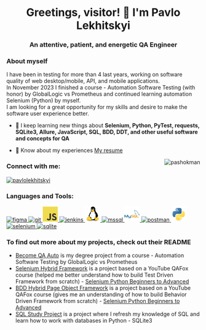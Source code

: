 <!--
**pashokman/pashokman** is a ✨ _special_ ✨ repository because its `README.md` (this file) appears on your GitHub profile.

Here are some ideas to get you started:

- 🔭 I’m currently working on ...
- 🌱 I’m currently learning ...
- 👯 I’m looking to collaborate on ...
- 🤔 I’m looking for help with ...
- 💬 Ask me about ...
- 📫 How to reach me: ...
- 😄 Pronouns: ...
- ⚡ Fun fact: ...
-->


<h1 align="center">Greetings, visitor! 👋 I'm Pavlo Lekhitskyi</h1>
<h3 align="center">An attentive, patient, and energetic QA Engineer</h3>

<h3>About myself</h3>
I have been in testing for more than 4 last years, working on software quality of web desktop/mobile, API, and mobile applications. <br>
In November 2023 I finished a course - Automation Software Testing (with honor) by GlobalLogic vs Prometheus and continued learning automation Selenium (Python) by myself.<br>
I am looking for a great opportunity for my skills and desire to make the software user experience better.<br>

- 🌱 I keep learning new things about **Selenium, Python, PyTest, requests, SQLite3, Allure, JavaScript, SQL, BDD, DDT, and other useful software and concepts for QA**

- 📄 Know about my experiences [My resume](https://drive.google.com/file/d/1LciUq8IDYBpBkenGOfP7E8fPpREWjMkH/view?usp=sharing)
<p><img align="right" src="https://github-readme-stats.vercel.app/api/top-langs?username=pashokman&show_icons=true&locale=en&layout=compact" alt="pashokman" /></p>
<h3 align="left">Connect with me:</h3>
<p align="left">
<a href="https://www.linkedin.com/in/pavlolekhitskyi/" target="blank"><img align="center" src="https://raw.githubusercontent.com/rahuldkjain/github-profile-readme-generator/master/src/images/icons/Social/linked-in-alt.svg" alt="pavlolekhitskyi" height="30" width="40" /></a>
</p>

<h3 align="left">Languages and Tools:</h3>
<p align="left"> <a href="https://www.figma.com/" target="_blank" rel="noreferrer"> <img src="https://www.vectorlogo.zone/logos/figma/figma-icon.svg" alt="figma" width="40" height="40"/> </a> <a href="https://git-scm.com/" target="_blank" rel="noreferrer"> <img src="https://www.vectorlogo.zone/logos/git-scm/git-scm-icon.svg" alt="git" width="40" height="40"/> </a> <a href="https://developer.mozilla.org/en-US/docs/Web/JavaScript" target="_blank" rel="noreferrer"> <img src="https://raw.githubusercontent.com/devicons/devicon/master/icons/javascript/javascript-original.svg" alt="javascript" width="40" height="40"/> </a> <a href="https://www.jenkins.io" target="_blank" rel="noreferrer"> <img src="https://www.vectorlogo.zone/logos/jenkins/jenkins-icon.svg" alt="jenkins" width="40" height="40"/> </a> <a href="https://www.linux.org/" target="_blank" rel="noreferrer"> <img src="https://raw.githubusercontent.com/devicons/devicon/master/icons/linux/linux-original.svg" alt="linux" width="40" height="40"/> </a> <a href="https://www.microsoft.com/en-us/sql-server" target="_blank" rel="noreferrer"> <img src="https://www.svgrepo.com/show/303229/microsoft-sql-server-logo.svg" alt="mssql" width="40" height="40"/> </a> <a href="https://www.mysql.com/" target="_blank" rel="noreferrer"> <img src="https://raw.githubusercontent.com/devicons/devicon/master/icons/mysql/mysql-original-wordmark.svg" alt="mysql" width="40" height="40"/> </a> <a href="https://postman.com" target="_blank" rel="noreferrer"> <img src="https://www.vectorlogo.zone/logos/getpostman/getpostman-icon.svg" alt="postman" width="40" height="40"/> </a> <a href="https://www.python.org" target="_blank" rel="noreferrer"> <img src="https://raw.githubusercontent.com/devicons/devicon/master/icons/python/python-original.svg" alt="python" width="40" height="40"/> </a> <a href="https://www.selenium.dev" target="_blank" rel="noreferrer"> <img src="https://raw.githubusercontent.com/detain/svg-logos/780f25886640cef088af994181646db2f6b1a3f8/svg/selenium-logo.svg" alt="selenium" width="40" height="40"/> </a> <a href="https://www.sqlite.org/" target="_blank" rel="noreferrer"> <img src="https://www.vectorlogo.zone/logos/sqlite/sqlite-icon.svg" alt="sqlite" width="40" height="40"/> </a> </p>

<h3>To find out more about my projects, check out their README</h3>

- <a href="https://github.com/pashokman/Become-QA-Auto">Become QA Auto</a> is my degree project from a course - Automation Software Testing by GlobalLogic vs Prometheus
- <a href="https://github.com/pashokman/SeleniumHybridFramework">Selenium Hybrid Framework</a> is a project based on a YouTube QAFox course (helped me better understand how to build Test Driven Framework from scratch) - <a href="https://www.youtube.com/watch?v=4fLblSQPBKY&list=PLsjUcU8CQXGEe8D7ZVJnANklJEHeqjBul&index=290">Selenium Python Beginners to Advanced</a>
- <a href="https://github.com/pashokman/BDDHybridPageObjectFramework">BDD Hybrid Page Object Framework</a> is a project based on a YouTube QAFox course (gives me an understanding of how to build Behavior Driven Framework from scratch) - <a href="https://www.youtube.com/watch?v=H3gsmURQQZg&list=PLsjUcU8CQXGEe8D7ZVJnANklJEHeqjBul&index=303">Selenium Python Beginners to Advanced</a>
- <a href="https://github.com/pashokman/sql_study_project">SQL Study Project</a> is a project where I refresh my knowledge of SQL and learn how to work with databases in Python - SQLite3</a>

